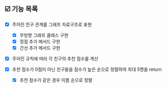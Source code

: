 ## ☑️ 기능 목록

- [x] 주어진 친구 관계를 그래프 자료구조로 표현
  
  - [x] 무방향 그래프 클래스 구현
  - [x] 정점 추가 메서드 구현
  - [x] 간선 추가 메서드 구현

- [x] 주어진 규칙에 따라 각 친구의 추천 점수를 계산

- [x] 추천 점수가 0점이 아닌 친구들을 점수가 높은 순으로 정렬하여 최대 5명을 return
  
  - [x] 추천 점수가 같은 경우 이름 순으로 정렬
